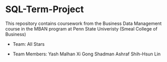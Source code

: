 # SQL-Term-Project

This repository contains coursework from the Business Data Management course in the MBAN program at Penn State Univeristy (Smeal College of Business)

- Team: All Stars

- Team Members: 
   Yash Malhan	Xi Gong	   Shadman Ashraf	     Shih-Hsun Lin
